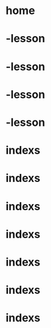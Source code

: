 # home
# -lesson
# -lesson
# -lesson
# -lesson
# indexs
# indexs
# indexs
# indexs
# indexs
# indexs
# indexs
